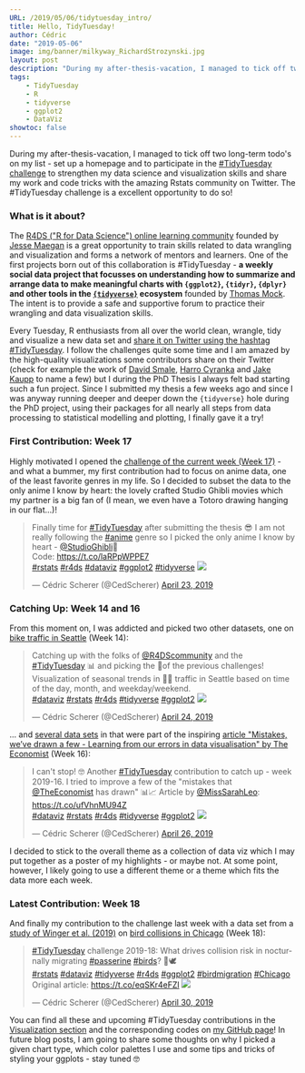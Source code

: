 ```yaml
---
URL: /2019/05/06/tidytuesday_intro/
title: Hello, TidyTuesday!
author: Cédric
date: "2019-05-06"
image: img/banner/milkyway_RichardStrozynski.jpg
layout: post
description: "During my after-thesis-vacation, I managed to tick off two long-term todo's on my list - set up a homepage and to participate in the #TidyTuesday challenge!"
tags:
    - TidyTuesday
    - R
    - tidyverse
    - ggplot2
    - DataViz
showtoc: false
---
```


During my after-thesis-vacation, I managed to tick off two long-term todo's on my list - set up a homepage and to participate in the [#TidyTuesday challenge](https://github.com/rfordatascience/tidytuesday/blob/master/README.md) to strengthen my data science and visualization skills and share my work and code tricks with the amazing Rstats community on Twitter. The #TidyTuesday challenge is a excellent opportunity to do so!

### What is it about?

The [R4DS ("R for Data Science") online learning community](https://twitter.com/r4dscommunity) founded by [Jesse Maegan](https://www.jessemaegan.com/) is a great opportunity to train skills related to data wrangling and visualization and forms a network of mentors and learners. One of the first projects born out of this collaboration is #TidyTuesday - **a weekly social data project that focusses on understanding how to summarize and arrange data to make meaningful charts with `{ggplot2}`, `{tidyr}`, `{dplyr}` and other tools in the [`{tidyverse}`](https://www.tidyverse.org/) ecosystem** founded by [Thomas Mock](https://thomasmock.netlify.com/). The intent is to provide a safe and supportive forum to practice their wrangling and data visualization skills.  

Every Tuesday, R enthusiasts from all over the world clean, wrangle, tidy and visualize a new data set and [share it on Twitter using the hashtag #TidyTuesday](https://twitter.com/hashtag/tidytuesday). I follow the challenges quite some time and I am amazed by the high-quality visualizations some contributors share on their Twitter (check for example the work of [David Smale](https://twitter.com/committedtotape/media), [Harro Cyranka](https://twitter.com/harrocyranka/media) and [Jake Kaupp](https://twitter.com/jakekaupp/media) to name a few) but I during the PhD Thesis I always felt bad starting such a fun project. Since I submitted my thesis a few weeks ago and since I was anyway running deeper and deeper down the `{tidyverse}` hole during the PhD project, using their packages for all nearly all steps from data processing to statistical modelling and plotting, I finally gave it a try!

### First Contribution: Week 17

Highly motivated I opened the [challenge of the current week (Week 17)](https://github.com/rfordatascience/tidytuesday/tree/master/data/2019/2019-04-23) - and what a bummer, my first contribution had to focus on anime data, one of the least favorite genres in my life. So I decided to subset the data to the only anime I know by heart: the lovely crafted Studio Ghibli movies which my partner is a big fan of (I mean, we even have a Totoro drawing hanging in our flat...)!

<blockquote class="twitter-tweet" data-lang="en"><p lang="en" dir="ltr">Finally time for <a href="https://twitter.com/hashtag/TidyTuesday?src=hash&amp;ref_src=twsrc%5Etfw">#TidyTuesday</a> after submitting the thesis 😎 I am not really following the <a href="https://twitter.com/hashtag/anime?src=hash&amp;ref_src=twsrc%5Etfw">#anime</a> genre so I picked the only anime I know by heart - <a href="https://twitter.com/StudioGhibli?ref_src=twsrc%5Etfw">@StudioGhibli</a>🐉<br>Code: <a href="https://t.co/laRPpWPPE7">https://t.co/laRPpWPPE7</a><br><a href="https://twitter.com/hashtag/rstats?src=hash&amp;ref_src=twsrc%5Etfw">#rstats</a> <a href="https://twitter.com/hashtag/r4ds?src=hash&amp;ref_src=twsrc%5Etfw">#r4ds</a> <a href="https://twitter.com/hashtag/dataviz?src=hash&amp;ref_src=twsrc%5Etfw">#dataviz</a> <a href="https://twitter.com/hashtag/ggplot2?src=hash&amp;ref_src=twsrc%5Etfw">#ggplot2</a> <a href="https://twitter.com/hashtag/tidyverse?src=hash&amp;ref_src=twsrc%5Etfw">#tidyverse</a> <a href="https://t.co/WURUB94ymz"><img src="/img/tidytuesday/2019_17_animes.png"></a></p>&mdash; Cédric Scherer (@CedScherer) <a href="https://twitter.com/CedScherer/status/1120740037119946752?ref_src=twsrc%5Etfw">April 23, 2019</a></blockquote>
<script async src="https://platform.twitter.com/widgets.js" charset="utf-8"></script>

### Catching Up: Week 14 and 16

From this moment on, I was addicted and picked two other datasets, one on [bike traffic in Seattle](https://github.com/rfordatascience/tidytuesday/tree/master/data/2019/2019-04-02) (Week 14):

<blockquote class="twitter-tweet" data-lang="en"><p lang="en" dir="ltr">Catching up with the folks of <a href="https://twitter.com/R4DScommunity?ref_src=twsrc%5Etfw">@R4DScommunity</a> and the <a href="https://twitter.com/hashtag/TidyTuesday?src=hash&amp;ref_src=twsrc%5Etfw">#TidyTuesday</a> 📊 and picking the 🍒of the previous challenges! Visualization of seasonal trends in 🚴‍♀️ traffic in Seattle based on time of the day, month, and weekday/weekend.<br><a href="https://twitter.com/hashtag/dataviz?src=hash&amp;ref_src=twsrc%5Etfw">#dataviz</a> <a href="https://twitter.com/hashtag/rstats?src=hash&amp;ref_src=twsrc%5Etfw">#rstats</a> <a href="https://twitter.com/hashtag/r4ds?src=hash&amp;ref_src=twsrc%5Etfw">#r4ds</a> <a href="https://twitter.com/hashtag/tidyverse?src=hash&amp;ref_src=twsrc%5Etfw">#tidyverse</a> <a href="https://twitter.com/hashtag/ggplot2?src=hash&amp;ref_src=twsrc%5Etfw">#ggplot2</a> <a href="https://t.co/agGfEoZtSR"><img src="/img/tidytuesday/2019_14_bikes_month.png"></a></p>&mdash; Cédric Scherer (@CedScherer) <a href="https://twitter.com/CedScherer/status/1120992373302071296?ref_src=twsrc%5Etfw">April 24, 2019</a></blockquote>
<script async src="https://platform.twitter.com/widgets.js" charset="utf-8"></script>

... and [several data sets](https://github.com/rfordatascience/tidytuesday/tree/master/data/2019/2019-04-16) in that were part of the inspiring [article "Mistakes, we’ve drawn a few - Learning from our errors in data visualisation" by The Economist](https://medium.economist.com/mistakes-weve-drawn-a-few-8cdd8a42d368?gi=8b5700cad420) (Week 16):

<blockquote class="twitter-tweet" data-lang="en"><p lang="en" dir="ltr">I can&#39;t stop! 🤓 Another <a href="https://twitter.com/hashtag/TidyTuesday?src=hash&amp;ref_src=twsrc%5Etfw">#TidyTuesday</a> contribution to catch up - week 2019-16. I tried to improve a few of the &quot;mistakes that <a href="https://twitter.com/TheEconomist?ref_src=twsrc%5Etfw">@TheEconomist</a> has drawn&quot; 📊📈 Article by <a href="https://twitter.com/MissSarahLeo?ref_src=twsrc%5Etfw">@MissSarahLeo</a>: <a href="https://t.co/ufVhnMU94Z">https://t.co/ufVhnMU94Z</a><br><a href="https://twitter.com/hashtag/dataviz?src=hash&amp;ref_src=twsrc%5Etfw">#dataviz</a> <a href="https://twitter.com/hashtag/rstats?src=hash&amp;ref_src=twsrc%5Etfw">#rstats</a> <a href="https://twitter.com/hashtag/r4ds?src=hash&amp;ref_src=twsrc%5Etfw">#r4ds</a> <a href="https://twitter.com/hashtag/tidyverse?src=hash&amp;ref_src=twsrc%5Etfw">#tidyverse</a> <a href="https://twitter.com/hashtag/ggplot2?src=hash&amp;ref_src=twsrc%5Etfw">#ggplot2</a> <a href="https://t.co/jxUnYzqXR6"><img src="/img/tidytuesday/2019_16_DataVizMistakes.png"></a></p>&mdash; Cédric Scherer (@CedScherer) <a href="https://twitter.com/CedScherer/status/1121753785339142145?ref_src=twsrc%5Etfw">April 26, 2019</a></blockquote>
<script async src="https://platform.twitter.com/widgets.js" charset="utf-8"></script>

I decided to stick to the overall theme as a collection of data viz which I may put together as a poster of my highlights - or maybe not. At some point, however, I likely going to use a different theme or a theme which fits the data more each week.

### Latest Contribution: Week 18

And finally my contribution to the challenge last week with a data set from a [study of Winger et al. (2019)](https://royalsocietypublishing.org/doi/10.1098/rspb.2019.0364#d3e550) on [bird collisions in Chicago](https://github.com/rfordatascience/tidytuesday/tree/master/data/2019/2019-04-30) (Week 18):

<blockquote class="twitter-tweet" data-lang="en"><p lang="en" dir="ltr"><a href="https://twitter.com/hashtag/TidyTuesday?src=hash&amp;ref_src=twsrc%5Etfw">#TidyTuesday</a> challenge 2019-18:  What drives collision risk in nocturnally migrating <a href="https://twitter.com/hashtag/passerine?src=hash&amp;ref_src=twsrc%5Etfw">#passerine</a> <a href="https://twitter.com/hashtag/birds?src=hash&amp;ref_src=twsrc%5Etfw">#birds</a>? 🏫🕊️<a href="https://twitter.com/hashtag/rstats?src=hash&amp;ref_src=twsrc%5Etfw"><br>#rstats</a> <a href="https://twitter.com/hashtag/dataviz?src=hash&amp;ref_src=twsrc%5Etfw">#dataviz</a> <a href="https://twitter.com/hashtag/tidyverse?src=hash&amp;ref_src=twsrc%5Etfw">#tidyverse</a> <a href="https://twitter.com/hashtag/r4ds?src=hash&amp;ref_src=twsrc%5Etfw">#r4ds</a> <a href="https://twitter.com/hashtag/ggplot2?src=hash&amp;ref_src=twsrc%5Etfw">#ggplot2</a> <a href="https://twitter.com/hashtag/birdmigration?src=hash&amp;ref_src=twsrc%5Etfw">#birdmigration</a> <a href="https://twitter.com/hashtag/Chicago?src=hash&amp;ref_src=twsrc%5Etfw">#Chicago</a> <br>Original article: <a href="https://t.co/eqSKr4eFZl">https://t.co/eqSKr4eFZl</a> <a href="https://t.co/A9wfmBdOl1"><img src="/img/tidytuesday/2019_18_BirdCollisions.png"></a></p>&mdash; Cédric Scherer (@CedScherer) <a href="https://twitter.com/CedScherer/status/1123331096429641731?ref_src=twsrc%5Etfw">April 30, 2019</a></blockquote>
<script async src="https://platform.twitter.com/widgets.js" charset="utf-8"></script>


You can find all these and upcoming  #TidyTuesday contributions in the [Visualization section](https://cedricscherer.netlify.com/top/dataviz/) and the corresponding codes on [my GitHub page](https://github.com/Z3tt/TidyTuesday)! In future blog posts, I am going to share some thoughts on why I picked a given chart type, which color palettes I use and some tips and tricks of styling your ggplots - stay tuned 🤓
